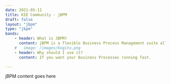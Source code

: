 ```yaml
---
date: 2021-05-11
title: KIE Community - jBPM
draft: false
layout: "jbpm"
type: "jbpm"
bands:
    - header: What is JBPM?
      content: jBPM is a flexible Business Process Management suite allowing you to model your business goals by describing the steps that need to be executed to achieve those goals.
    #   image: /images/kogito.png
    - header: Why should I use it?
      content: If you want your Business Processes running fast.

---
```

jBPM content goes here
